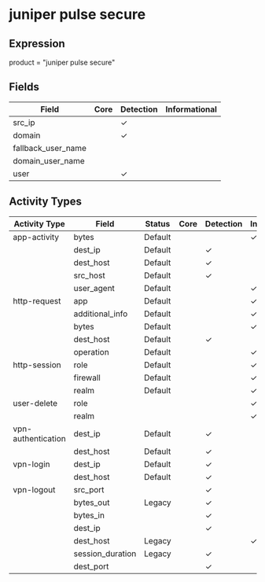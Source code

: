 juniper pulse secure
====================

Expression
----------

product = "juniper pulse secure"

Fields
------

| Field              | Core | Detection | Informational |
| ------------------ | ---- | --------- | ------------- |
| src_ip             |      | &#10003;  |               |
| domain             |      | &#10003;  |               |
| fallback_user_name |      |           |               |
| domain_user_name   |      |           |               |
| user               |      | &#10003;  |               |

Activity Types
--------------

| Activity Type      | Field            | Status  | Core | Detection | Informational |
| ------------------ | ---------------- | ------- | ---- | --------- | ------------- |
| app-activity       | bytes            | Default |      |           | &#10003;      |
|                    | dest_ip          | Default |      | &#10003;  |               |
|                    | dest_host        | Default |      | &#10003;  |               |
|                    | src_host         | Default |      | &#10003;  |               |
|                    | user_agent       | Default |      |           | &#10003;      |
| http-request       | app              | Default |      |           | &#10003;      |
|                    | additional_info  | Default |      |           | &#10003;      |
|                    | bytes            | Default |      |           | &#10003;      |
|                    | dest_host        | Default |      | &#10003;  |               |
|                    | operation        | Default |      |           | &#10003;      |
| http-session       | role             | Default |      |           | &#10003;      |
|                    | firewall         | Default |      |           | &#10003;      |
|                    | realm            | Default |      |           | &#10003;      |
| user-delete        | role             |         |      |           | &#10003;      |
|                    | realm            |         |      |           | &#10003;      |
| vpn-authentication | dest_ip          | Default |      | &#10003;  |               |
|                    | dest_host        | Default |      | &#10003;  |               |
| vpn-login          | dest_ip          | Default |      | &#10003;  |               |
|                    | dest_host        | Default |      | &#10003;  |               |
| vpn-logout         | src_port         |         |      | &#10003;  |               |
|                    | bytes_out        | Legacy  |      | &#10003;  |               |
|                    | bytes_in         |         |      | &#10003;  |               |
|                    | dest_ip          |         |      | &#10003;  |               |
|                    | dest_host        | Legacy  |      |           | &#10003;      |
|                    | session_duration | Legacy  |      | &#10003;  |               |
|                    | dest_port        |         |      | &#10003;  |               |

